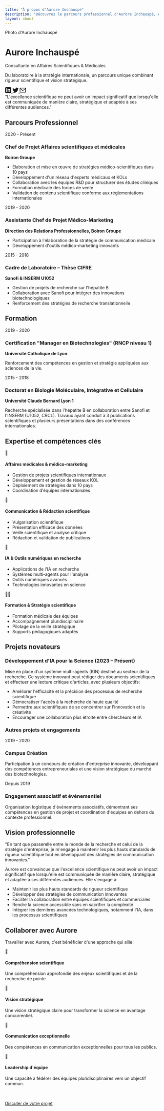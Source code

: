 ```yaml
---
title: "À propos d'Aurore Inchauspé"
description: "Découvrez le parcours professionnel d'Aurore Inchauspé, experte en affaires scientifiques et médicales avec une expérience internationale"
layout: about
---
```


<div class="profile-card">
  <div class="profile-image">Photo d'Aurore Inchauspé</div>
  <div class="profile-info">
    <h1 class="profile-name">Aurore Inchauspé</h1>
    <p class="profile-title">Consultante en Affaires Scientifiques & Médicales</p>
    <p class="profile-bio">Du laboratoire à la stratégie internationale, un parcours unique combinant rigueur scientifique et vision stratégique.</p>
    <div class="social-buttons">
      <a href="#" class="social-button" aria-label="LinkedIn">
        <svg width="20" height="20" viewBox="0 0 24 24" fill="currentColor">
          <path d="M19 0h-14c-2.761 0-5 2.239-5 5v14c0 2.761 2.239 5 5 5h14c2.762 0 5-2.239 5-5v-14c0-2.761-2.238-5-5-5zm-11 19h-3v-11h3v11zm-1.5-12.268c-.966 0-1.75-.79-1.75-1.764s.784-1.764 1.75-1.764 1.75.79 1.75 1.764-.783 1.764-1.75 1.764zm13.5 12.268h-3v-5.604c0-3.368-4-3.113-4 0v5.604h-3v-11h3v1.765c1.396-2.586 7-2.777 7 2.476v6.759z"/>
        </svg>
      </a>
      <a href="#" class="social-button" aria-label="Twitter">
        <svg width="20" height="20" viewBox="0 0 24 24" fill="currentColor">
          <path d="M24 4.557c-.883.392-1.832.656-2.828.775 1.017-.609 1.798-1.574 2.165-2.724-.951.564-2.005.974-3.127 1.195-.897-.957-2.178-1.555-3.594-1.555-3.179 0-5.515 2.966-4.797 6.045-4.091-.205-7.719-2.165-10.148-5.144-1.29 2.213-.669 5.108 1.523 6.574-.806-.026-1.566-.247-2.229-.616-.054 2.281 1.581 4.415 3.949 4.89-.693.188-1.452.232-2.224.084.626 1.956 2.444 3.379 4.6 3.419-2.07 1.623-4.678 2.348-7.29 2.04 2.179 1.397 4.768 2.212 7.548 2.212 9.142 0 14.307-7.721 13.995-14.646.962-.695 1.797-1.562 2.457-2.549z"/>
        </svg>
      </a>
      <a href="#" class="social-button" aria-label="Email">
        <svg width="20" height="20" viewBox="0 0 24 24" fill="currentColor">
          <path d="M0 3v18h24v-18h-24zm21.518 2l-9.518 7.713-9.518-7.713h19.036zm-19.518 14v-11.817l10 8.104 10-8.104v11.817h-20z"/>
        </svg>
      </a>
    </div>
  </div>
</div>

<div class="vision-quote">
  "L'excellence scientifique ne peut avoir un impact significatif que lorsqu'elle est communiquée de manière claire, stratégique et adaptée à ses différentes audiences."
</div>

## Parcours Professionnel

<div class="about-timeline">
  <div class="timeline-item">
    <div class="timeline-dot"></div>
    <div class="timeline-date">2020 - Présent</div>
    <div class="timeline-content">
      <h3>Chef de Projet Affaires scientifiques et médicales</h3>
      <p><strong>Boiron Groupe</strong></p>
      <ul>
        <li>Élaboration et mise en œuvre de stratégies médico-scientifiques dans 10 pays</li>
        <li>Développement d'un réseau d'experts médicaux et KOLs</li>
        <li>Collaboration avec les équipes R&D pour structurer des études cliniques</li>
        <li>Formation médicale des forces de vente</li>
        <li>Validation de contenu scientifique conforme aux réglementations internationales</li>
      </ul>
    </div>
  </div>
  
  <div class="timeline-item">
    <div class="timeline-dot"></div>
    <div class="timeline-date">2019 - 2020</div>
    <div class="timeline-content">
      <h3>Assistante Chef de Projet Médico-Marketing</h3>
      <p><strong>Direction des Relations Professionnelles, Boiron Groupe</strong></p>
      <ul>
        <li>Participation à l'élaboration de la stratégie de communication médicale</li>
        <li>Développement d'outils médico-marketing innovants</li>
      </ul>
    </div>
  </div>
  
  <div class="timeline-item">
    <div class="timeline-dot"></div>
    <div class="timeline-date">2015 - 2018</div>
    <div class="timeline-content">
      <h3>Cadre de Laboratoire – Thèse CIFRE</h3>
      <p><strong>Sanofi & INSERM U1052</strong></p>
      <ul>
        <li>Gestion de projets de recherche sur l'hépatite B</li>
        <li>Collaboration avec Sanofi pour intégrer des innovations biotechnologiques</li>
        <li>Renforcement des stratégies de recherche translationnelle</li>
      </ul>
    </div>
  </div>
</div>

## Formation

<div class="about-timeline">
  <div class="timeline-item">
    <div class="timeline-dot"></div>
    <div class="timeline-date">2019 - 2020</div>
    <div class="timeline-content">
      <h3>Certification "Manager en Biotechnologies" (RNCP niveau 1)</h3>
      <p><strong>Université Catholique de Lyon</strong></p>
      <p>Renforcement des compétences en gestion et stratégie appliquées aux sciences de la vie.</p>
    </div>
  </div>
  
  <div class="timeline-item">
    <div class="timeline-dot"></div>
    <div class="timeline-date">2015 - 2018</div>
    <div class="timeline-content">
      <h3>Doctorat en Biologie Moléculaire, Intégrative et Cellulaire</h3>
      <p><strong>Université Claude Bernard Lyon 1</strong></p>
      <p>Recherche spécialisée dans l'hépatite B en collaboration entre Sanofi et l'INSERM (U1052, CRCL). Travaux ayant conduit à 3 publications scientifiques et plusieurs présentations dans des conférences internationales.</p>
    </div>
  </div>
</div>

## Expertise et compétences clés

<div class="skill-grid">
  <div class="skill-card medical">
    <div class="skill-icon">🔬</div>
    <h4>Affaires médicales & médico-marketing</h4>
    <ul>
      <li>Gestion de projets scientifiques internationaux</li>
      <li>Développement et gestion de réseaux KOL</li>
      <li>Déploiement de stratégies dans 10 pays</li>
      <li>Coordination d'équipes internationales</li>
    </ul>
  </div>
  
  <div class="skill-card communication">
    <div class="skill-icon">📝</div>
    <h4>Communication & Rédaction scientifique</h4>
    <ul>
      <li>Vulgarisation scientifique</li>
      <li>Présentation efficace des données</li>
      <li>Veille scientifique et analyse critique</li>
      <li>Rédaction et validation de publications</li>
    </ul>
  </div>
  
  <div class="skill-card ai">
    <div class="skill-icon">🤖</div>
    <h4>IA & Outils numériques en recherche</h4>
    <ul>
      <li>Applications de l'IA en recherche</li>
      <li>Systèmes multi-agents pour l'analyse</li>
      <li>Outils numériques avancés</li>
      <li>Technologies innovantes en science</li>
    </ul>
  </div>
  
  <div class="skill-card training">
    <div class="skill-icon">👩‍🏫</div>
    <h4>Formation & Stratégie scientifique</h4>
    <ul>
      <li>Formation médicale des équipes</li>
      <li>Accompagnement pluridisciplinaire</li>
      <li>Pilotage de la veille stratégique</li>
      <li>Supports pédagogiques adaptés</li>
    </ul>
  </div>
</div>

## Projets novateurs

<div class="project-highlight">
  <h3>Développement d'IA pour la Science (2023 – Présent)</h3>
  <p>Mise en place d'un système multi-agents (KIN) destiné au secteur de la recherche. Ce système innovant peut rédiger des documents scientifiques et effectuer une lecture critique d'articles, avec plusieurs objectifs:</p>
  <ul>
    <li>Améliorer l'efficacité et la précision des processus de recherche scientifique</li>
    <li>Démocratiser l'accès à la recherche de haute qualité</li>
    <li>Permettre aux scientifiques de se concentrer sur l'innovation et la créativité</li>
    <li>Encourager une collaboration plus étroite entre chercheurs et IA</li>
  </ul>
</div>

### Autres projets et engagements

<div class="about-timeline">
  <div class="timeline-item">
    <div class="timeline-dot"></div>
    <div class="timeline-date">2019 - 2020</div>
    <div class="timeline-content">
      <h3>Campus Création</h3>
      <p>Participation à un concours de création d'entreprise innovante, développant des compétences entrepreneuriales et une vision stratégique du marché des biotechnologies.</p>
    </div>
  </div>
  
  <div class="timeline-item">
    <div class="timeline-dot"></div>
    <div class="timeline-date">Depuis 2019</div>
    <div class="timeline-content">
      <h3>Engagement associatif et événementiel</h3>
      <p>Organisation logistique d'événements associatifs, démontrant ses compétences en gestion de projet et coordination d'équipes en dehors du contexte professionnel.</p>
    </div>
  </div>
</div>

## Vision professionnelle

<div class="vision-quote">
  "En tant que passerelle entre le monde de la recherche et celui de la stratégie d'entreprise, je m'engage à maintenir les plus hauts standards de rigueur scientifique tout en développant des stratégies de communication innovantes."
</div>

<p>Aurore est convaincue que l'excellence scientifique ne peut avoir un impact significatif que lorsqu'elle est communiquée de manière claire, stratégique et adaptée à ses différentes audiences. Elle s'engage à:</p>

<ul>
  <li>Maintenir les plus hauts standards de rigueur scientifique</li>
  <li>Développer des stratégies de communication innovantes</li>
  <li>Faciliter la collaboration entre équipes scientifiques et commerciales</li>
  <li>Rendre la science accessible sans en sacrifier la complexité</li>
  <li>Intégrer les dernières avancées technologiques, notamment l'IA, dans les processus scientifiques</li>
</ul>

## Collaborer avec Aurore

<p>Travailler avec Aurore, c'est bénéficier d'une approche qui allie:</p>

<div class="skill-grid">
  <div class="skill-card">
    <div class="skill-icon">🧠</div>
    <h4>Compréhension scientifique</h4>
    <p>Une compréhension approfondie des enjeux scientifiques et de la recherche de pointe.</p>
  </div>
  
  <div class="skill-card">
    <div class="skill-icon">🔭</div>
    <h4>Vision stratégique</h4>
    <p>Une vision stratégique claire pour transformer la science en avantage concurrentiel.</p>
  </div>
  
  <div class="skill-card">
    <div class="skill-icon">💬</div>
    <h4>Communication exceptionnelle</h4>
    <p>Des compétences en communication exceptionnelles pour tous les publics.</p>
  </div>
  
  <div class="skill-card">
    <div class="skill-icon">👥</div>
    <h4>Leadership d'équipe</h4>
    <p>Une capacité à fédérer des équipes pluridisciplinaires vers un objectif commun.</p>
  </div>
</div>

<div class="text-center" style="margin-top: 3rem;">
  <a href="/contact" class="button">Discuter de votre projet</a>
</div>
